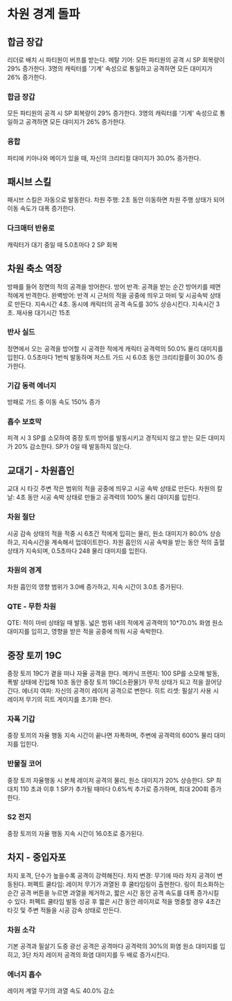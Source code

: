 # 차원 경계 돌파

## 합금 장갑

리더로 배치 시 파티원이 버프를 받는다.
메탈 기어: 모든 파티원의 공격 시 SP 회복량이 29% 증가한다. 3명의 캐릭터를 '기계' 속성으로 통일하고 공격하면 모든 대미지가 26% 증가한다.

### 합금 장갑

모든 파티원의 공격 시 SP 회복량이 29% 증가한다. 3명의 캐릭터를 '기계' 속성으로 통일하고 공격하면 모든 대미지가 26% 증가한다.

### 융합

파티에 키아나와 메이가 있을 때, 자신의 크리티컬 대미지가 30.0% 증가한다.

## 패시브 스킬

패시브 스킬은 자동으로 발동한다.
차원 주행: 2초 동안 이동하면 차원 주행 상태가 되어 이동 속도가 대폭 증가한다.

### 다크매터 반응로

캐릭터가 대기 중일 때 5.0초마다 2 SP 회복

## 차원 축소 역장

방패를 들어 정면의 적의 공격을 방어한다.
방어 반격: 공격을 받는 순간 방어키를 떼면 적에게 반격한다.
완벽방어: 반격 시 근처의 적을 공중에 띄우고 마비 및 시공속박 상태로 만든다. 지속시간 4초. 동시에 캐릭터의 공격 속도를 30% 상승시킨다. 지속시간 3초. 재사용 대기시간 15초

### 반사 실드

정면에서 오는 공격을 방어할 시 공격한 적에게 캐릭터 공격력의 50.0% 물리 대미지를 입힌다. 0.5초마다 1번씩 발동하며 저스트 가드 시 6.0초 동안 크리티컬률이 30.0% 증가한다.

### 기갑 동력 에너지

방패로 가드 중 이동 속도 150% 증가

### 흡수 보호막

피격 시 3 SP를 소모하여 중장 토끼 방어를 발동시키고 경직되지 않고 받는 모든 대미지가 20% 감소한다. SP가 0일 때 발동하지 않는다.

## 교대기 - 차원흡인

교대 시 타깃 주변 작은 범위의 적을 공중에 띄우고 시공 속박 상태로 만든다.
차원의 칼날: 4초 동안 시공 속박 상태로 만들고 공격력의 100% 물리 대미지를 입힌다.

### 차원 절단

시공 감속 상태의 적을 적중 시 6초간 적에게 입히는 물리, 원소 대미지가 80.0% 상승하고, 지속시간을 계속해서 업데이트한다. 차원 흡인의 시공 속박을 받는 동안 적의 출혈 상태가 지속되며, 0.5초마다 248 물리 대미지를 입힌다.

### 차원의 경계

차원 흡인의 영향 범위가 3.0배 증가하고, 지속 시간이 3.0초 증가된다.

### QTE - 무한 차원

QTE: 적이 마비 상태일 때 발동. 넓은 범위 내의 적에게 공격력의 10\*70.0% 화염 원소 대미지를 입히고, 영향을 받은 적을 공중에 띄워 시공 속박한다.

## 중장 토끼 19C

중장 토끼 19C가 곁을 떠나 자율 공격을 한다.
메카닉 프렌지: 100 SP를 소모해 발동, 폭발 상태에 진입해 10초 동안 중장 토끼 19C[소환물]가 무적 상태가 되고 적을 끌어당긴다.
에너지 여파: 자신의 공격이 레이저 공격으로 변한다.
히트 리셋: 필살기 사용 시 레이저 무기의 히트 게이지를 초기화 한다.

### 자폭 기갑

중장 토끼의 자율 행동 지속 시간이 끝나면 자폭하며, 주변에 공격력의 600% 물리 대미지를 입힌다.

### 반물질 코어

중장 토끼 자율행동 시 본체 레이저 공격의 물리, 원소 대미지가 20% 상승한다. SP 최대치 110 초과 이후 1 SP가 추가될 때마다 0.6%씩 추가로 증가하며, 최대 200회 증가한다.

### S2 전지

중장 토끼의 자율 행동 지속 시간이 16.0초로 증가된다.

## 차지 - 중입자포

차지 포격, 단수가 높을수록 공격이 강력해진다.
차지 변경: 무기에 따라 차지 공격이 변동된다.
퍼펙트 쿨타임: 레이저 무기가 과열된 후 쿨타임링이 출현한다. 링이 최소화하는 순간 공격 버튼을 누르면 과열을 제거하고, 짧은 시간 동안 공격 속도를 대폭 증가시킬 수 있다.
퍼펙트 쿨타임 발동 성공 후 짧은 시간 동안 레이저로 적을 명중할 경우 4초간 타깃 및 주변 적들을 시공 감속 상태로 만든다.

### 차원 소각

기본 공격과 필살기 도중 광선 공격은 공격마다 공격력의 30%의 화염 원소 대미지를 입히고, 3단 차지 레이저 공격의 화염 대미지를 두 배로 증가시킨다.

### 에너지 흡수

레이저 계열 무기의 과열 속도 40.0% 감소

